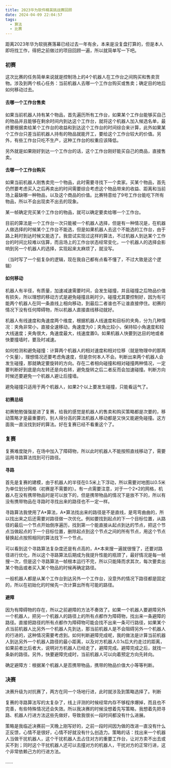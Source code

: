 ```yaml
---
title: 2023华为软件精英挑战赛回顾
date: 2024-04-09 22:04:57
tags:
  - 算法
  - 比赛
---
```


<!--more-->

距离2023年华为软挑赛落幕已经过去一年有余，本来是没复盘打算的，但是本人即将找工作，得把之前做过的项目回顾一遍，所以就简单写一下吧。

### 初赛

这次比赛的任务简单来说就是控制场上的4个机器人在工作台之间购买和售卖货物。涉及到两个核心任务：当前机器人去哪一个工作台购买或售卖；确定目的地后如何移动过去。

#### 去哪一个工作台售卖

如果当前机器人持有某个物品，首先遍历所有工作台，如果某个工作台能够买自己的物品并且能够在剩余时间内到达这个工作台，就将这个机器人加入候选名单，最终要根据卖给某个工作台的收益和到达这个工作台的时间综合来计算，此外如果某个工作台只差当前机器人持有的物品就能开工，要给这个工作台较大的价值。另外，有些工作台只吃不生产，这种工作台的权重应该降低。

另外就是如果刚好到达一个工作台的话，这个工作台刚好能买自己的商品，直接售卖。

#### 去哪一个工作台购买

如果当前机器人刚售卖完一个物品，此时需要寻找下一个卖家。买某个物品，首先仍然要考虑买入之后再卖出的时间需要综合考虑这个物品带来的收益、距离和当前场上最缺哪一种物品，以及这个商品的价值。比赛特意给了9号工作台能吃下所有物品，所以不会出现卖不出去的现象。

某一帧确定完买某个工作台的物品，就可以确定要卖给哪一个工作台。

目前的算法是一个工作台一次只能被一个机器人选择，但是有一种情况是，在机器人做选择的时候某个工作台不能选，但是如果机器人去这个不能选的工作台，由于路上耗时到达时候又能选了。我尝试实现过这样的算法，不过机器人到达某个工作台的时间比较难以估算，而且场上的工作台状态经常变化，一个机器人的选择会影响到另一个机器人的选择，实现起来太麻烦了，就没写。

（当时写了一个挺复杂的逻辑，现在我自己都有点看不懂了，不过大致是这个逻辑）

#### 如何移动

机器人有半径，有质量，加速减速需要时间，会发生碰撞，并且碰撞之后物品价值有损失，所以理想的移动方式是避免碰撞且耗时少。碰撞尤其要控制好，因为有可能两个机器人在同一条直线上相向移动，到最后二者谁也不让谁直接停住。初赛的情况下没有任何障碍物，所以机器人直接直线移动就好。

机器人有线速度和角速度两个维度，根据机器人线速度和目标的夹角，分为几种情况：夹角非常小，直接全速移动，角速度为0；夹角比较小，保持较小角速度和较大线速度；夹角很大，角速度最大，线速度置0。如果机器人快要到达目的地或者快要撞墙时，要及时减速。

如何检测和避免碰撞：计算两个机器人的相对速度和相对位移（就是物理中的那两个矢量），理想情况还要考虑角速度，但是奈何本人不会。判断出来两个机器人会发生碰撞，那就确定要旋转的方向。存在二者相向碰撞和相对碰撞两种情况，一定要判断好到底是向左转还是向右转，避免旋转之后二者反而会加速碰撞。判断方向时候还要避免一个机器人避让后撞墙。

避免碰撞只适用于两个机器人，如果2个以上要发生碰撞，只能看运气了。

#### 初赛总结

初赛勉勉强强是进了复赛，给我的感觉是机器人的售卖和购买策略都是次要的，移动策略才是最重要的，别人得分高的算法机器人移动都是又快又能避免碰撞。这方面我一直没找到好的算法。好在复赛已经不看重这个了。

### 复赛

复赛难度陡升，在场中加入了障碍物，所以此时机器人不能按照直线移动了，需要运用寻路算法找到可行路径。

#### 寻路

首先是复赛的建模，由于机器人的半径在0.5米上下浮动，所以需要对地图以0.5米为单位划分网格（初赛是不需要的）。有一点需要注意，对于一个2×2的网格，机器人在没有携带物品时是可以放下的，但是携带物品的情况下是放不下的，所以有没有携带物品在寻路时寻找出来的路径也不一定一样。

寻路算法我使用了A*算法，A\*算法找出来的路径是不是直线，是弯弯曲曲的，所以找出来之后还需要对路径做一次优化。例如要找到起点的下一个目标位置，从路径的最后一个节点开始倒序遍历，找到第一个能直接从起点到达的节点，把这个节点当做起点的下一个目标位置，删除起点到这个节点之间的所有节点，用这个节点替换起点按照相同的算法找下一个节点。

可以看到这个寻路算法复杂度还是有点高的，A*本来搜一遍就很慢了，还要对路径进行优化，所以这个寻路算法后期成为我提升性能的瓶颈了，最好情况是每一帧搜一次，但是这个寻路算法一帧根本运行不完，所以只能降而求其次，每次要卖出某个物品或者买入某个物品的时候再确定路径。

一般机器人都是从某个工作台到达另外一个工作台，没意外的情况下路径都是固定的，所以在初始化的时候先一次计算出所有可能的路径。

#### 避障

因为有障碍物的存在，所以之前避障的方法不奏效了。如果一个机器人要避障另外一个机器人，把另一个机器人的路径上的所有点都作为障碍物，找出来一条避障的路径。直接把路径的所有点都作为障碍物可能会找不出来一条可行路径，如果某个点当前机器人比另外一个机器人先到达，那当前机器人是不会阻碍另外一个机器人的行进的，这种情况需要考虑到。如何判断避障完成呢，我的做法是计算当前机器人到达另外一个机器人路径的最小距离，以及对方机器人0.1s后大约走过的距离，如果前者比后者大，说明对方机器人已经走了，避障完成。避障完成之后，就找一条新的路径。另外，快要避障完成时，当前机器人可以向着预定方向先转向。

确定避障方：根据某个机器人是否携带物品，携带的物品价值大小等等判断。

### 决赛

决赛升级为对抗赛了，两方在同一个场地行进，此时就涉及到策略选择了。判断

复赛的寻路算法写的太复杂了，线上评测的时候经常内存不够程序爆掉，而且也不完善，有些特殊情况还会失效。所以我决赛的时候没想着先写策略，我想着先把寻路、机器人行进方法这些先做好，导致我很长一段时间都没有什么进展。

策略是我临近决赛前一天晚上刚写好的，之前一段时间因为做的改进一直没有什么正反馈，心情不是很好，心情不好就没有什么创造力。策略的话：找出来一个机器人当做干扰机器人，这个干扰机器人去占住对方的重要工作台，让对方卖不出去或买不到；同时这个干扰机器人还可以去撞对方的机器人，干扰对方的正常行进，这个非常依赖己方的行进方法。

......
